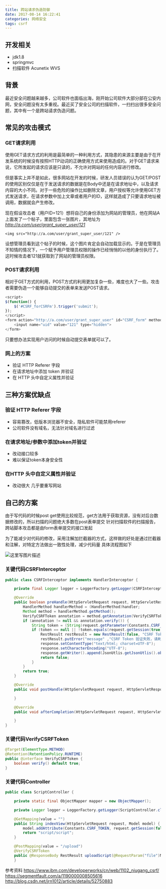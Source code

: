 ```yaml
---
title: 跨站请求伪造防御
date: 2017-08-14 16:22:41
categories: 网络安全
tags: csrf
---
```

## 开发相关
- jdk1.8
- springmvc
- 扫描软件 Acunetix WVS
## 背景
最近安全问题越来越多，公司软件也面临出海，刚开始公司软件大部分部在公安内网，安全问题没有太多重视。最近买了安全公司的扫描软件，一扫扫出很多安全问题，其中有一个是跨站请求伪造问题。

## 常见的攻击模式
### GET请求利用
使用GET请求方式的利用是最简单的一种利用方式，其隐患的来源主要是由于在开发系统的时候没有按照HTTP动词的正确使用方式来使用造成的。对于GET请求来说，它所发起的请求应该是只读的，不允许对网站的任何内容进行修改。

但是事实上并不是如此，很多网站在开发的时候，研发人员错误的认为GET/POST的使用区别仅仅是在于发送请求的数据是在Body中还是在请求地址中，以及请求内容的大小不同。对于一些危险的操作比如删除文章，用户授权等允许使用GET方式发送请求，在请求参数中加上文章或者用户的ID，这样就造成了只要请求地址被调用，数据就会产生修改。

现在假设攻击者（用户ID=121）想将自己的身份添加为网站的管理员，他在网站A上面发了一个帖子，里面包含一张图片，其地址为 *http://a.com/user/grant_super_user/121*
```
<img src="http://a.com/user/grant_super_user/121" />
```
设想管理员看到这个帖子的时候，这个图片肯定会自动加载显示的。于是在管理员不知情的情况下，一个赋予用户管理员权限的操作已经悄悄的以他的身份执行了。这时候攻击者121就获取到了网站的管理员权限。
<!--more-->
### POST请求利用

相对于GET方式的利用，POST方式的利用更加复杂一些，难度也大了一些。攻击者需要伪造一个能够自动提交的表单来发送POST请求。
```js
<script>
$(function() {
    $('#CSRF_forCSRFm').trigger('submit');
});
</script>
<form action="http://a.com/user/grant_super_user" id="CSRF_form" method="post">
    <input name="uid" value="121" type="hidden">
</form>
```
只要想办法实现用户访问的时候自动提交表单就可以了。

### 网上的方案
- 验证 HTTP Referer 字段
- 在请求地址中添加 token 并验证
- 在 HTTP 头中自定义属性并验证 

## 三种方案优缺点
### 验证 HTTP Referer 字段
- 容易篡改，低版本浏览器不安全，隐私软件可能禁用referer
- 公司软件没有域名，无法针对域名进行过滤

### 在请求地址/参数中添加token并验证
- 改动接口较多
- 难以保证token本身安全性

### 在HTTP 头中自定义属性并验证
- 改动很大 几乎要重写网站

## 自己的方案
由于写代码的时候post get使用比较规范，get方法用于获取资源，没有对后台数据修改的，所以扫描的问题绝大多数在post表单提交
针对扫描软件的扫描报告，跨站脚本攻击都是由form表单提交的接口发起

为了能减少对代码的修改，采用注解加拦截器的方式，这样做的好处是通过拦截器和注解，对特定方法做出一致性处理，减少代码量
具体流程图如下

![这里写图片描述](http://img.blog.csdn.net/20170815171336749)


### 关键代码CSRFInterceptor 
```java
public class CSRFInterceptor implements HandlerInterceptor {

    private final Logger logger = LoggerFactory.getLogger(CSRFInterceptor.class);

    @Override
    public boolean preHandle(HttpServletRequest request, HttpServletResponse response, Object handler) throws Exception {
        HandlerMethod handlerMethod = (HandlerMethod)handler;
        Method method = handlerMethod.getMethod();
        VerifyCSRFToken annotation = method.getAnnotation(VerifyCSRFToken.class);
        if (annotation != null && annotation.verify()) {
            String token = (String)request.getParameter(Constants.CSRF_TOKEN);
            if (token == null || !token.equals(request.getSession(true).getAttribute(Constants.CSRF_TOKEN))) {
                RestResult restResult = new RestResult(false, "CSRF Token Verify fail");
                restResult.putError("message" ,"CSRF Token 验证失败，请刷新页面");
                response.setContentType("text/html; charset=UTF-8");
                response.setCharacterEncoding("UTF-8");
                response.getWriter().append(JsonUtlis.getJsonUtlis().object2String(restResult));
                return false;
            }
        }
        return true;
    }

    @Override
    public void postHandle(HttpServletRequest request, HttpServletResponse response, Object handler, ModelAndView modelAndView) throws Exception {

    }

    @Override
    public void afterCompletion(HttpServletRequest request, HttpServletResponse response, Object handler, Exception ex) throws Exception {

    }
}

```

### 关键代码VerifyCSRFToken
``` java
@Target(ElementType.METHOD)
@Retention(RetentionPolicy.RUNTIME)
public @interface VerifyCSRFToken {
    boolean verify() default true;
}
```
### 关键代码Controller
```java 
public class ScriptController {

    private static final ObjectMapper mapper = new ObjectMapper();

    private Logger logger = LoggerFactory.getLogger(ScriptController.class);

    @GetMapping(value = "")
    public String indexView(HttpServletRequest request, Model model) {
        model.addAttribute(Constants.CSRF_TOKEN, request.getSession(false).getAttribute(Constants.CSRF_TOKEN));
        return "script/script";
    }

	@PostMapping(value = "/upload")
    @VerifyCSRFToken
    public @ResponseBody RestResult uploadScript(@RequestParam("file")MultipartFile file, String type, 	HttpServletResponse response){
    }
```

参考资料
https://www.ibm.com/developerworks/cn/web/1102_niugang_csrf/
https://segmentfault.com/a/1190000008505616
http://blog.csdn.net/jrn1012/article/details/52750883
